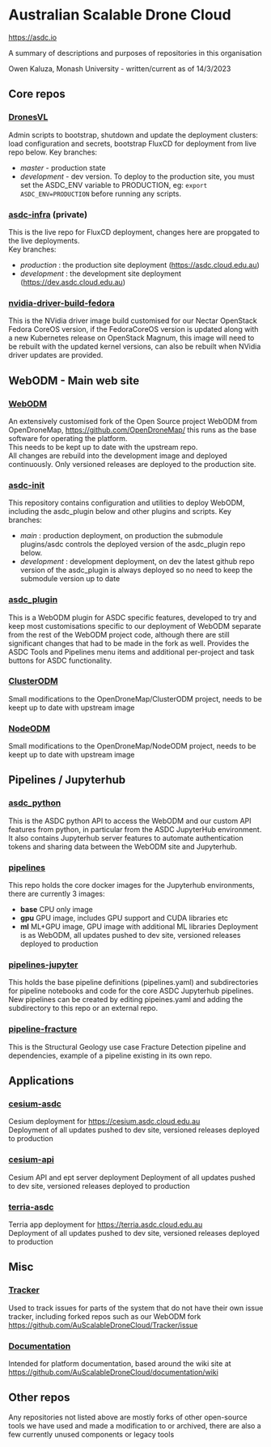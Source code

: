 # Australian Scalable Drone Cloud

https://asdc.io

A summary of descriptions and purposes of repositories in this organisation

Owen Kaluza, Monash University - written/current as of 14/3/2023

## Core repos

### [DronesVL](https://github.com/AuScalableDroneCloud/DronesVL)
Admin scripts to bootstrap, shutdown and update the deployment clusters: load configuration and secrets, bootstrap FluxCD for deployment from live repo below.
Key branches: 
- *master* - production state
- *development* - dev version. To deploy to the production site, you must set the ASDC_ENV variable to PRODUCTION, eg: `export ASDC_ENV=PRODUCTION` before running any scripts.

### [asdc-infra](https://github.com/AuScalableDroneCloud/asdc-infra) (private)
This is the live repo for FluxCD deployment, changes here are propgated to the live deployments.  
Key branches: 
- *production* : the production site deployment (https://asdc.cloud.edu.au)
- *development* : the development site deployment (https://dev.asdc.cloud.edu.au)

### [nvidia-driver-build-fedora](https://github.com/AuScalableDroneCloud/nvidia-driver-build-fedora)
This is the NVidia driver image build customised for our Nectar OpenStack Fedora CoreOS version, if the FedoraCoreOS version is updated along with a new Kubernetes release on OpenStack Magnum, this image will need to be rebuilt with the updated kernel versions, can also be rebuilt when NVidia driver updates are provided.

## WebODM - Main web site

### [WebODM](https://github.com/AuScalableDroneCloud/WebODM)
An extensively customised fork of the Open Source project WebODM from OpenDroneMap, https://github.com/OpenDroneMap/ this runs as the base software for operating the platform.  
This needs to be kept up to date with the upstream repo.  
All changes are rebuild into the development image and deployed continuously. Only versioned releases are deployed to the production site.

### [asdc-init](https://github.com/AuScalableDroneCloud/asdc-init)
This repository contains configuration and utilities to deploy WebODM, including the asdc_plugin below and other plugins and scripts.
Key branches: 
- *main* : production deployment, on production the submodule plugins/asdc controls the deployed version of the asdc_plugin repo below. 
- *development* : development deployment, on dev the latest github repo version of the asdc_plugin is always deployed so no need to keep the submodule version up to date

### [asdc_plugin](https://github.com/AuScalableDroneCloud/asdc_plugin)
This is a WebODM plugin for ASDC specific features, developed to try and keep most customisations specific to our deployment of WebODM separate from the rest of the WebODM project code, although there are still significant changes that had to be made in the fork as well. Provides the ASDC Tools and Pipelines menu items and additional per-project and task buttons for ASDC functionality.

### [ClusterODM](https://github.com/AuScalableDroneCloud/ClusterODM)
Small modifications to the OpenDroneMap/ClusterODM project, needs to be keept up to date with upstream image

### [NodeODM](https://github.com/AuScalableDroneCloud/NodeODM)
Small modifications to the OpenDroneMap/NodeODM project, needs to be keept up to date with upstream image

## Pipelines / Jupyterhub

### [asdc_python](https://github.com/AuScalableDroneCloud/asdc_python)
This is the ASDC python API to access the WebODM and our custom API features from python, in particular from the ASDC JupyterHub environment.
It also contains Jupyterhub server features to automate authentication tokens and sharing data between the WebODM site and Jupyterhub.

### [pipelines](https://github.com/AuScalableDroneCloud/pipelines)
This repo holds the core docker images for the Jupyterhub environments, there are currently 3 images:
- **base** CPU only image
- **gpu** GPU image, includes GPU support and CUDA libraries etc
- **ml** ML+GPU image, GPU image with additional ML libraries
Deployment is as WebODM, all updates pushed to dev site, versioned releases deployed to production

### [pipelines-jupyter](https://github.com/AuScalableDroneCloud/pipelines-jupyter)
This holds the base pipeline definitions (pipelines.yaml) and subdirectories for pipeline notebooks and code for the core ASDC Jupyterhub pipelines. New pipelines can be created by editing pipeines.yaml and adding the subdirectory to this repo or an external repo.

### [pipeline-fracture](https://github.com/AuScalableDroneCloud/pipeline-fracture)
This is the Structural Geology use case Fracture Detection pipeline and dependencies, example of a pipeline existing in its own repo.

## Applications

### [cesium-asdc](https://github.com/AuScalableDroneCloud/cesium-asdc)
Cesium deployment for https://cesium.asdc.cloud.edu.au  
Deployment of all updates pushed to dev site, versioned releases deployed to production

### [cesium-api](https://github.com/AuScalableDroneCloud/cesium-api)
Cesium API and ept server deployment
Deployment of all updates pushed to dev site, versioned releases deployed to production

### [terria-asdc](https://github.com/AuScalableDroneCloud/terria-asdc)
Terria app deployment for https://terria.asdc.cloud.edu.au  
Deployment of all updates pushed to dev site, versioned releases deployed to production

## Misc

### [Tracker](https://github.com/AuScalableDroneCloud/Tracker/issues)
Used to track issues for parts of the system that do not have their own issue tracker, including forked repos such as our WebODM fork https://github.com/AuScalableDroneCloud/Tracker/issue

### [Documentation](https://github.com/AuScalableDroneCloud/documentation)
Intended for platform documentation, based around the wiki site at https://github.com/AuScalableDroneCloud/documentation/wiki

## Other repos

Any repositories not listed above are mostly forks of other open-source tools we have used and made a modification to or archived, there are also a few currently unused components or legacy tools
